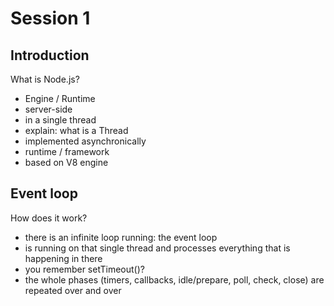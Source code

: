 # Session 1

## Introduction

What is Node.js?
- Engine / Runtime
- server-side
- in a single thread
- explain: what is a Thread
- implemented asynchronically
- runtime / framework
- based on V8 engine

## Event loop

How does it work?
- there is an infinite loop running: the event loop
- is running on that single thread and processes everything that is happening in there
- you remember setTimeout()?
- the whole phases (timers, callbacks, idle/prepare, poll, check, close) are repeated over and over

